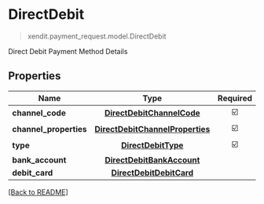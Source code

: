 # DirectDebit
> xendit.payment_request.model.DirectDebit

Direct Debit Payment Method Details

## Properties
| Name | Type | Required | Description | Examples |
|------------|:-------------:|:-------------:|-------------|:-------------:|
| **channel_code** | [**DirectDebitChannelCode**](DirectDebitChannelCode.md) | ☑️ |  |  | |
| **channel_properties** | [**DirectDebitChannelProperties**](DirectDebitChannelProperties.md) | ☑️ |  |  | |
| **type** | [**DirectDebitType**](DirectDebitType.md) | ☑️ |  |  | |
| **bank_account** | [**DirectDebitBankAccount**](DirectDebitBankAccount.md) | |   |  |
| **debit_card** | [**DirectDebitDebitCard**](DirectDebitDebitCard.md) | |   |  |


[[Back to README]](../../README.md)


